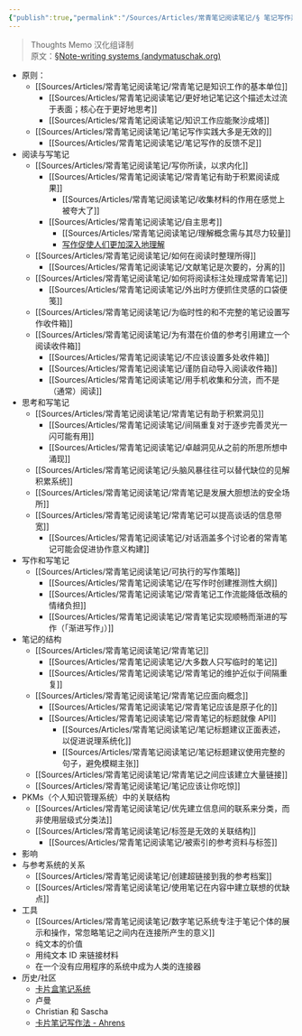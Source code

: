```yaml
---
{"publish":true,"permalink":"/Sources/Articles/常青笔记阅读笔记/§ 笔记写作系统.md","title":"§ 笔记写作系统","created":"2022-08-12","modified":"2023-03-14","published":"2025-07-09T00:03:42.783+08:00","tags":["目录笔记"],"cssclasses":""}
---
```


> Thoughts Memo 汉化组译制  
> 原文：[§Note-writing systems (andymatuschak.org)](https://notes.andymatuschak.org/%C2%A7Note-writing_systems)

- 原则：
	- [[Sources/Articles/常青笔记阅读笔记/常青笔记是知识工作的基本单位]]
		- [[Sources/Articles/常青笔记阅读笔记/更好地记笔记这个描述太过流于表面；核心在于更好地思考]]
		- [[Sources/Articles/常青笔记阅读笔记/知识工作应能聚沙成塔]]
	- [[Sources/Articles/常青笔记阅读笔记/笔记写作实践大多是无效的]]
		- [[Sources/Articles/常青笔记阅读笔记/笔记写作的反馈不足]]
- 阅读与写笔记  
	- [[Sources/Articles/常青笔记阅读笔记/写你所读，以求内化]]
		- [[Sources/Articles/常青笔记阅读笔记/常青笔记有助于积累阅读成果]]
			- [[Sources/Articles/常青笔记阅读笔记/收集材料的作用在感觉上被夸大了]]
		- [[Sources/Articles/常青笔记阅读笔记/自主思考]]
			- [[Sources/Articles/常青笔记阅读笔记/理解概念需与其尽力较量]]
			- [写作促使人们更加深入地理解](https://notes.andymatuschak.org/z8q1K5a8i95qARkpFwS45qqtQzM8th82TkeUg)  
	- [[Sources/Articles/常青笔记阅读笔记/如何在阅读时整理所得]]
		- [[Sources/Articles/常青笔记阅读笔记/文献笔记是次要的，分离的]]
	- [[Sources/Articles/常青笔记阅读笔记/如何将阅读标注处理成常青笔记]]
		- [[Sources/Articles/常青笔记阅读笔记/外出时方便抓住灵感的口袋便笺]]
	- [[Sources/Articles/常青笔记阅读笔记/为临时性的和不完整的笔记设置写作收件箱]]
	- [[Sources/Articles/常青笔记阅读笔记/为有潜在价值的参考引用建立一个阅读收件箱]]
		- [[Sources/Articles/常青笔记阅读笔记/不应该设置多处收件箱]]
		- [[Sources/Articles/常青笔记阅读笔记/谨防自动导入阅读收件箱]]
		- [[Sources/Articles/常青笔记阅读笔记/用手机收集和分流，而不是（通常）阅读]]
- 思考和写笔记  
	- [[Sources/Articles/常青笔记阅读笔记/常青笔记有助于积累洞见]]
		- [[Sources/Articles/常青笔记阅读笔记/间隔重复对于逐步完善灵光一闪可能有用]]
		- [[Sources/Articles/常青笔记阅读笔记/卓越洞见从之前的所思所想中涌现]]
	- [[Sources/Articles/常青笔记阅读笔记/头脑风暴往往可以替代缺位的见解积累系统]]
	- [[Sources/Articles/常青笔记阅读笔记/常青笔记是发展大胆想法的安全场所]]
	- [[Sources/Articles/常青笔记阅读笔记/常青笔记可以提高谈话的信息带宽]]
		- [[Sources/Articles/常青笔记阅读笔记/对话涵盖多个讨论者的常青笔记可能会促进协作意义构建]]
- 写作和写笔记  
	- [[Sources/Articles/常青笔记阅读笔记/可执行的写作策略]]
		- [[Sources/Articles/常青笔记阅读笔记/在写作时创建推测性大纲]]
		- [[Sources/Articles/常青笔记阅读笔记/常青笔记工作流能降低改稿的情绪负担]]
		- [[Sources/Articles/常青笔记阅读笔记/常青笔记实现顺畅而渐进的写作（「渐进写作」）]]
- 笔记的结构  
	- [[Sources/Articles/常青笔记阅读笔记/常青笔记]]
		- [[Sources/Articles/常青笔记阅读笔记/大多数人只写临时的笔记]]
		- [[Sources/Articles/常青笔记阅读笔记/常青笔记的维护近似于间隔重复]]
	- [[Sources/Articles/常青笔记阅读笔记/常青笔记应面向概念]]
		- [[Sources/Articles/常青笔记阅读笔记/常青笔记应该是原子化的]]
		- [[Sources/Articles/常青笔记阅读笔记/常青笔记的标题就像 API]]
			- [[Sources/Articles/常青笔记阅读笔记/笔记标题建议正面表述，以促进说理系统化]]
			- [[Sources/Articles/常青笔记阅读笔记/笔记标题建议使用完整的句子，避免模糊主张]]
	- [[Sources/Articles/常青笔记阅读笔记/常青笔记之间应该建立大量链接]]
	- [[Sources/Articles/常青笔记阅读笔记/笔记应该让你吃惊]]
- PKMs（个人知识管理系统）中的关联结构  
	- [[Sources/Articles/常青笔记阅读笔记/优先建立信息间的联系来分类，而非使用层级式分类法]]
	- [[Sources/Articles/常青笔记阅读笔记/标签是无效的关联结构]]
		- [[Sources/Articles/常青笔记阅读笔记/被索引的参考资料与标签]]
- 影响  
- 与参考系统的关系  
	- [[Sources/Articles/常青笔记阅读笔记/创建超链接到我的参考档案]]
	- [[Sources/Articles/常青笔记阅读笔记/使用笔记在内容中建立联想的优缺点]]
- 工具  
	- [[Sources/Articles/常青笔记阅读笔记/数字笔记系统专注于笔记个体的展示和操作，常忽略笔记之间内在连接所产生的意义]]
	- 纯文本的价值  
	- 用纯文本 ID 来链接材料  
	- 在一个没有应用程序的系统中成为人类的连接器  
- 历史/社区  
	- [卡片盒笔记系统](https://notes.andymatuschak.org/z2QvtE9w5zs49x7WUeG8Ut1vywHDLiG2Wkm9p)  
	- 卢曼  
	- Christian 和 Sascha  
	- [卡片笔记写作法 - Ahrens](https://notes.andymatuschak.org/z6o5eS2DnpMwe2HnHyhgQAmmGkRCtkKina73u)